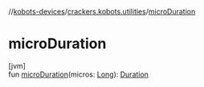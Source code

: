 //[kobots-devices](../../index.md)/[crackers.kobots.utilities](index.md)/[microDuration](micro-duration.md)

# microDuration

[jvm]\
fun [microDuration](micro-duration.md)(micros: [Long](https://kotlinlang.org/api/latest/jvm/stdlib/kotlin/-long/index.html)): [Duration](https://docs.oracle.com/javase/8/docs/api/java/time/Duration.html)
